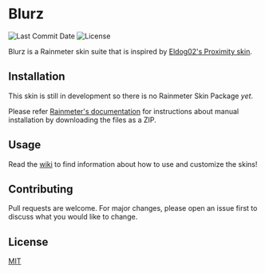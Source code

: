# Blurz
![Last Commit Date](https://img.shields.io/github/last-commit/fkoulen/blurz)
![License](	https://img.shields.io/github/license/fkoulen/blurz)

Blurz is a Rainmeter skin suite that is inspired by [Eldog02's Proximity skin](https://eldogrm.github.io/skins/proximity.html).

## Installation

This skin is still in development so there is no Rainmeter Skin Package *yet*.

Please refer [Rainmeter's documentation](https://docs.rainmeter.net/manual/installing-skins/) for instructions about manual installation by downloading the files as a ZIP.

## Usage
Read the [wiki](https://github.com/fkoulen/Blurz/wiki) to find information about how to use and customize the skins!

## Contributing
Pull requests are welcome. For major changes, please open an issue first to discuss what you would like to change.


## License
[MIT](https://choosealicense.com/licenses/mit/)
